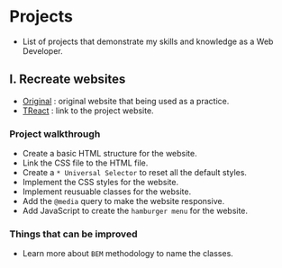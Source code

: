 # Projects
- List of projects that demonstrate my skills and knowledge as a Web Developer.


## I. Recreate websites
- [Original](https://treact.owaiskhan.me/components/landingPages/SaaSProductLandingPage) : original website that being used as a practice.
- [TReact](https://nguyencatnguyen.github.io/Projects/TReact/index.html) : link to the project website.

### Project walkthrough
- Create a basic HTML structure for the website.
- Link the CSS file to the HTML file.
- Create a `* Universal Selector` to reset all the default styles.
- Implement the CSS styles for the website.
- Implement reusuable classes for the website.
- Add the `@media` query to make the website responsive.
- Add JavaScript to create the `hamburger menu` for the website.

### Things that can be improved
- Learn more about `BEM` methodology to name the classes.

 
